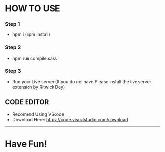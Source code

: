 # HOW TO USE

### Step 1

- npm i (npm install)

### Step 2

- npm run compile:sass

### Step 3

- Run your Live server (If you do not have Please Install the live server extension by Ritwick Dey)

## CODE EDITOR

- Recomend Using VScode
- Download Here: https://code.visualstudio.com/download

---------

# Have Fun!
